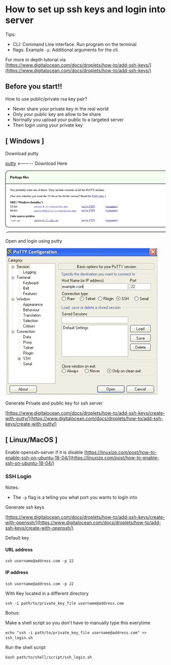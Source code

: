 # How to set up ssh keys and login into server

Tips: 
  - CLI: Command Line interface. Run program on the terminal
  - flags: Example `-p`. Additional arguments for the cli.

For more in depth tutorial via [https://www.digitalocean.com/docs/droplets/how-to/add-ssh-keys/](https://www.digitalocean.com/docs/droplets/how-to/add-ssh-keys/)

## Before you start‼️

How to use public/private rsa key pair?

- Never share your private key in the real world
- Only your public key are allow to be share
- Normally you upload your public to a targeted server
- Then login using your private key

## [ Windows ]

Download putty

[putty](https://www.chiark.greenend.org.uk/~sgtatham/putty/latest.html) <----- Download Here

![putty](./images/putty.gif) 

Open and login using putty

![putty](./images/putty-login.gif) 

Generate Private and public key for ssh server

[https://www.digitalocean.com/docs/droplets/how-to/add-ssh-keys/create-with-putty/](https://www.digitalocean.com/docs/droplets/how-to/add-ssh-keys/create-with-putty/)

## [ Linux/MacOS ]

Enable openssh-server if it is disable [https://linuxize.com/post/how-to-enable-ssh-on-ubuntu-18-04/](https://linuxize.com/post/how-to-enable-ssh-on-ubuntu-18-04/)

### SSH Login

Notes:

- The `-p` flag is a telling you what port you wants to login into

Generate ssh keys

[https://www.digitalocean.com/docs/droplets/how-to/add-ssh-keys/create-with-openssh/](https://www.digitalocean.com/docs/droplets/how-to/add-ssh-keys/create-with-openssh/)


Default key 

#### URL address

    ssh username@address.com -p 22 

#### IP address

    ssh username@address.com -p 22 

With Key located in a different directory

    ssh -i path/to/private_key_file username@address.com

Bonus:

Make a shell script so you don't have to manually type this everytime

    echo "ssh -i path/to/private_key_file username@address.com" >> ssh_login.sh

Run the shell script

    bash path/to/shell/script/ssh_login.sh

    